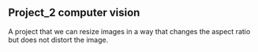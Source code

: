 Project_2 computer vision
--------------------------
A project that we can resize images in a way that changes the aspect ratio but does not distort the image. 
